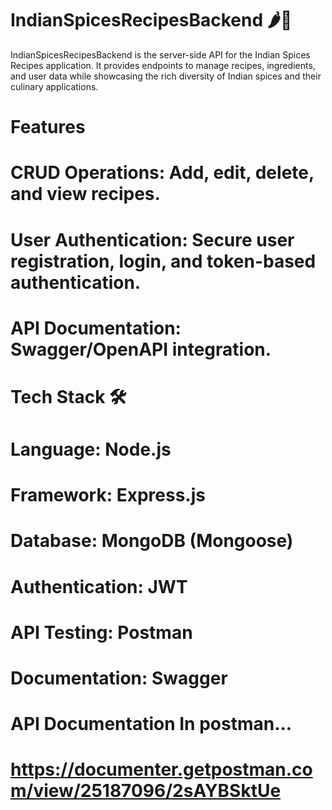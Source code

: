 #  IndianSpicesRecipesBackend 🌶️🍛
IndianSpicesRecipesBackend is the server-side API for the Indian Spices Recipes application. It provides endpoints to manage recipes, ingredients, and user data while showcasing the rich diversity of Indian spices and their culinary applications.

# Features
  # CRUD Operations: Add, edit, delete, and view recipes.
  # User Authentication: Secure user registration, login, and token-based authentication.
  # API Documentation: Swagger/OpenAPI integration.

# Tech Stack 🛠️
   # Language: Node.js
   # Framework: Express.js
   # Database: MongoDB (Mongoose)
   # Authentication: JWT
   # API Testing: Postman
   # Documentation: Swagger
# API Documentation In postman...
#   https://documenter.getpostman.com/view/25187096/2sAYBSktUe

